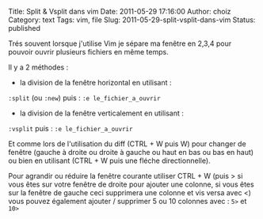 Title: Split & Vsplit dans vim
Date: 2011-05-29 17:16:00
Author: choiz
Category: text
Tags: vim, file
Slug: 2011-05-29-split-vsplit-dans-vim
Status: published

Trés souvent lorsque j'utilise Vim je sépare ma fenêtre en 2,3,4 pour
pouvoir ouvrir plusieurs fichiers en même temps.

Il y a 2 méthodes :

- la division de la fenêtre horizontal en utilisant :

`:split` (ou `:new`) puis : `:e le_fichier_a_ouvrir`

- la division de la fenêtre verticalement en utilisant :

`:vsplit` puis : `:e le_fichier_a_ouvrir`

Et comme lors de l'utilisation du diff (CTRL + W puis W) pour changer de
fenêtre (gauche à droite ou droite à gauche ou haut en bas ou bas en
haut) ou bien en utilisant (CTRL + W puis une fléche directionnelle).

Pour agrandir ou réduire la fenêtre courante utiliser CTRL + W (puis
&gt; si vous êtes sur votre fenêtre de droite pour ajouter une colonne,
si vous êtes sur la fenêtre de gauche ceci supprimera une colonne et vis
versa avec &lt;) vous pouvez également ajouter / supprimer 5 ou 10
colonnes avec : `5>` et `10>`
